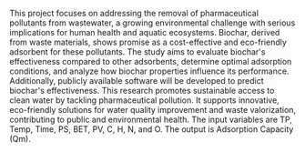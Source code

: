 This project focuses on addressing the removal of pharmaceutical pollutants from wastewater, a growing environmental challenge with serious implications for human health and aquatic ecosystems. Biochar, derived from waste materials, shows promise as a cost-effective and eco-friendly adsorbent for these pollutants. The study aims to evaluate biochar's effectiveness compared to other adsorbents, determine optimal adsorption conditions, and analyze how biochar properties influence its performance. Additionally, publicly available software will be developed to predict biochar's effectiveness.
This research promotes sustainable access to clean water by tackling pharmaceutical pollution. It supports innovative, eco-friendly solutions for water quality improvement and waste valorization, contributing to public and environmental health.
The input variables are TP, Temp, Time, PS, BET, PV, C, H, N, and O. The output is Adsorption Capacity (Qm).
